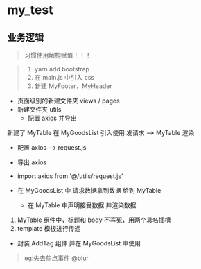 # my_test

## 业务逻辑

> 习惯使用解构赋值！！！

> 1. yarn add bootstrap
> 2. 在 main.js 中引入 css
> 3. 新建 MyFooter，MyHeader

-   页面级别的新建文件夹 views / pages
-   新建文件夹 utils
    -   配置 axios 并导出

新建了 MyTable 在 MyGoodsList 引入使用
发请求 --> MyTable 渲染

-   配置 axios --> request.js
-   导出 axios
-   import axios from '@/utils/request.js'

-   在 MyGoodsList 中 请求数据拿到数据 给到 MyTable
    -   在 MyTable 中声明接受数据 并渲染数据

1. MyTable 组件中，标题和 body 不写死，用两个具名插槽
2. template 模板进行传递

-   封装 AddTag 组件 并在 MyGoodsList 中使用

> eg:失去焦点事件 @blur
